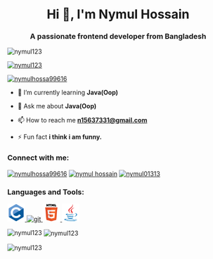 <h1 align="center">Hi 👋, I'm Nymul Hossain</h1>
<h3 align="center">A passionate frontend developer from Bangladesh</h3>

<p align="left"> <img src="https://komarev.com/ghpvc/?username=nymul123&label=Profile%20views&color=0e75b6&style=flat" alt="nymul123" /> </p>

<p align="left"> <a href="https://github.com/ryo-ma/github-profile-trophy"><img src="https://github-profile-trophy.vercel.app/?username=nymul123" alt="nymul123" /></a> </p>

<p align="left"> <a href="https://twitter.com/nymulhossa99616" target="blank"><img src="https://img.shields.io/twitter/follow/nymulhossa99616?logo=twitter&style=for-the-badge" alt="nymulhossa99616" /></a> </p>

- 🌱 I’m currently learning **Java(Oop)**

- 💬 Ask me about **Java(Oop)**

- 📫 How to reach me **n15637331@gmail.com**

- ⚡ Fun fact **i think i am funny.**

<h3 align="left">Connect with me:</h3>
<p align="left">
<a href="https://twitter.com/nymulhossa99616" target="blank"><img align="center" src="https://raw.githubusercontent.com/rahuldkjain/github-profile-readme-generator/master/src/images/icons/Social/twitter.svg" alt="nymulhossa99616" height="30" width="40" /></a>
<a href="https://fb.com/nymul hossain" target="blank"><img align="center" src="https://raw.githubusercontent.com/rahuldkjain/github-profile-readme-generator/master/src/images/icons/Social/facebook.svg" alt="nymul hossain" height="30" width="40" /></a>
<a href="https://instagram.com/nymul01313" target="blank"><img align="center" src="https://raw.githubusercontent.com/rahuldkjain/github-profile-readme-generator/master/src/images/icons/Social/instagram.svg" alt="nymul01313" height="30" width="40" /></a>
</p>

<h3 align="left">Languages and Tools:</h3>
<p align="left"> <a href="https://www.cprogramming.com/" target="_blank" rel="noreferrer"> <img src="https://raw.githubusercontent.com/devicons/devicon/master/icons/c/c-original.svg" alt="c" width="40" height="40"/> </a> <a href="https://git-scm.com/" target="_blank" rel="noreferrer"> <img src="https://www.vectorlogo.zone/logos/git-scm/git-scm-icon.svg" alt="git" width="40" height="40"/> </a> <a href="https://www.w3.org/html/" target="_blank" rel="noreferrer"> <img src="https://raw.githubusercontent.com/devicons/devicon/master/icons/html5/html5-original-wordmark.svg" alt="html5" width="40" height="40"/> </a> <a href="https://www.java.com" target="_blank" rel="noreferrer"> <img src="https://raw.githubusercontent.com/devicons/devicon/master/icons/java/java-original.svg" alt="java" width="40" height="40"/> </a> </p>

<p><img align="left" src="https://github-readme-stats.vercel.app/api/top-langs?username=nymul123&show_icons=true&locale=en&layout=compact" alt="nymul123" /></p>

<p>&nbsp;<img align="center" src="https://github-readme-stats.vercel.app/api?username=nymul123&show_icons=true&locale=en" alt="nymul123" /></p>

<p><img align="center" src="https://github-readme-streak-stats.herokuapp.com/?user=nymul123&" alt="nymul123" /></p>

